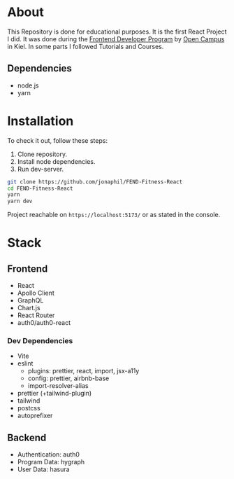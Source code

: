 # About

This Repository is done for educational purposes. It is the first React Project I did. It was done during the [Frontend Developer Program](https://edu.opencampus.sh/en/course/94) by [Open Campus](https://www.opencampus.sh) in Kiel. In some parts I followed Tutorials and Courses.

## Dependencies

- node.js
- yarn

# Installation

To check it out, follow these steps:

1. Clone repository.
1. Install node dependencies.
1. Run dev-server.
  
  ```bash
  git clone https://github.com/jonaphil/FEND-Fitness-React
  cd FEND-Fitness-React
  yarn
  yarn dev
  ```

Project reachable on `https://localhost:5173/` or as stated in the console.

# Stack

## Frontend

- React
- Apollo Client
- GraphQL
- Chart.js
- React Router
- auth0/auth0-react

### Dev Dependencies

- Vite
- eslint
  - plugins: prettier, react, import, jsx-a11y
  - config: prettier, airbnb-base
  - import-resolver-alias
- prettier (+tailwind-plugin)
- tailwind
- postcss
- autoprefixer
  
## Backend

- Authentication: auth0
- Program Data: hygraph
- User Data: hasura

